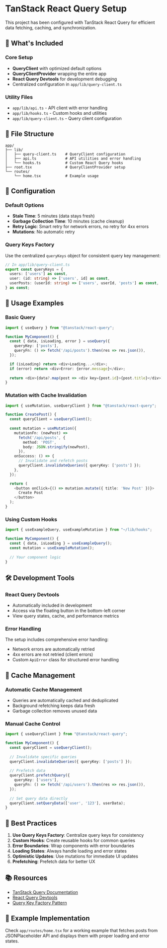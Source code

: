 # TanStack React Query Setup

This project has been configured with TanStack React Query for efficient data fetching, caching, and synchronization.

## 🚀 What's Included

### Core Setup
- **QueryClient** with optimized default options
- **QueryClientProvider** wrapping the entire app
- **React Query Devtools** for development debugging
- Centralized configuration in `app/lib/query-client.ts`

### Utility Files
- `app/lib/api.ts` - API client with error handling
- `app/lib/hooks.ts` - Custom hooks and utilities
- `app/lib/query-client.ts` - Query client configuration

## 📁 File Structure

```
app/
├── lib/
│   ├── query-client.ts    # QueryClient configuration
│   ├── api.ts             # API utilities and error handling
│   └── hooks.ts           # Custom React Query hooks
├── root.tsx               # QueryClientProvider setup
└── routes/
    └── home.tsx           # Example usage
```

## 🔧 Configuration

### Default Options
- **Stale Time**: 5 minutes (data stays fresh)
- **Garbage Collection Time**: 10 minutes (cache cleanup)
- **Retry Logic**: Smart retry for network errors, no retry for 4xx errors
- **Mutations**: No automatic retry

### Query Keys Factory
Use the centralized `queryKeys` object for consistent query key management:

```typescript
// In app/lib/query-client.ts
export const queryKeys = {
  users: ['users'] as const,
  user: (id: string) => ['users', id] as const,
  userPosts: (userId: string) => ['users', userId, 'posts'] as const,
} as const;
```

## 🎯 Usage Examples

### Basic Query
```typescript
import { useQuery } from "@tanstack/react-query";

function MyComponent() {
  const { data, isLoading, error } = useQuery({
    queryKey: ['posts'],
    queryFn: () => fetch('/api/posts').then(res => res.json()),
  });

  if (isLoading) return <div>Loading...</div>;
  if (error) return <div>Error: {error.message}</div>;
  
  return <div>{data?.map(post => <div key={post.id}>{post.title}</div>)}</div>;
}
```

### Mutation with Cache Invalidation
```typescript
import { useMutation, useQueryClient } from "@tanstack/react-query";

function CreatePost() {
  const queryClient = useQueryClient();
  
  const mutation = useMutation({
    mutationFn: (newPost) => 
      fetch('/api/posts', {
        method: 'POST',
        body: JSON.stringify(newPost),
      }),
    onSuccess: () => {
      // Invalidate and refetch posts
      queryClient.invalidateQueries({ queryKey: ['posts'] });
    },
  });

  return (
    <button onClick={() => mutation.mutate({ title: 'New Post' })}>
      Create Post
    </button>
  );
}
```

### Using Custom Hooks
```typescript
import { useExampleQuery, useExampleMutation } from "~/lib/hooks";

function MyComponent() {
  const { data, isLoading } = useExampleQuery();
  const mutation = useExampleMutation();
  
  // Your component logic
}
```

## 🛠 Development Tools

### React Query Devtools
- Automatically included in development
- Access via the floating button in the bottom-left corner
- View query states, cache, and performance metrics

### Error Handling
The setup includes comprehensive error handling:
- Network errors are automatically retried
- 4xx errors are not retried (client errors)
- Custom `ApiError` class for structured error handling

## 🔄 Cache Management

### Automatic Cache Management
- Queries are automatically cached and deduplicated
- Background refetching keeps data fresh
- Garbage collection removes unused data

### Manual Cache Control
```typescript
import { useQueryClient } from "@tanstack/react-query";

function MyComponent() {
  const queryClient = useQueryClient();
  
  // Invalidate specific queries
  queryClient.invalidateQueries({ queryKey: ['posts'] });
  
  // Prefetch data
  queryClient.prefetchQuery({
    queryKey: ['users'],
    queryFn: () => fetch('/api/users').then(res => res.json()),
  });
  
  // Set query data directly
  queryClient.setQueryData(['user', '123'], userData);
}
```

## 🚀 Best Practices

1. **Use Query Keys Factory**: Centralize query keys for consistency
2. **Custom Hooks**: Create reusable hooks for common queries
3. **Error Boundaries**: Wrap components with error boundaries
4. **Loading States**: Always handle loading and error states
5. **Optimistic Updates**: Use mutations for immediate UI updates
6. **Prefetching**: Prefetch data for better UX

## 📚 Resources

- [TanStack Query Documentation](https://tanstack.com/query/latest)
- [React Query Devtools](https://tanstack.com/query/latest/docs/react/devtools)
- [Query Key Factory Pattern](https://tkdodo.eu/blog/effective-react-query-keys)

## 🎉 Example Implementation

Check `app/routes/home.tsx` for a working example that fetches posts from JSONPlaceholder API and displays them with proper loading and error states.
